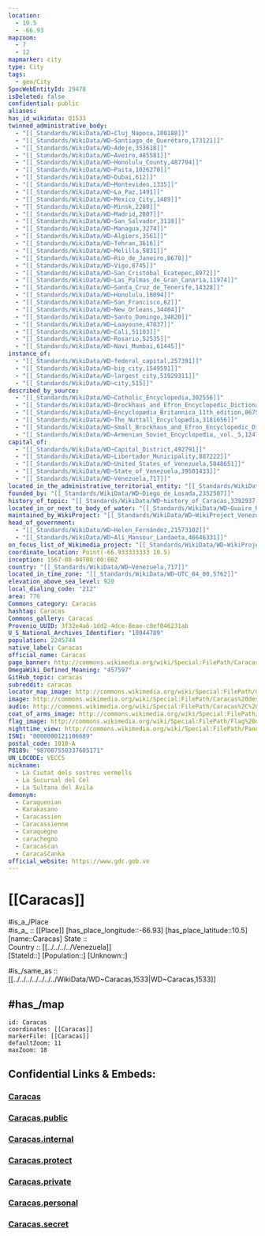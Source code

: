 ```yaml
---
location:
  - 10.5
  - -66.93
mapzoom:
  - 7
  - 12
mapmarker: city
type: City
tags:
  - geo/City
SpocWebEntityId: 29478
isDeleted: false
confidential: public
aliases: 
has_id_wikidata: Q1533
twinned_administrative_body:
  - "[[_Standards/WikiData/WD~Cluj_Napoca,100188]]"
  - "[[_Standards/WikiData/WD~Santiago_de_Querétaro,173121]]"
  - "[[_Standards/WikiData/WD~Adeje,353618]]"
  - "[[_Standards/WikiData/WD~Aveiro,485581]]"
  - "[[_Standards/WikiData/WD~Honolulu_County,487704]]"
  - "[[_Standards/WikiData/WD~Paita,1026270]]"
  - "[[_Standards/WikiData/WD~Dubai,612]]"
  - "[[_Standards/WikiData/WD~Montevideo,1335]]"
  - "[[_Standards/WikiData/WD~La_Paz,1491]]"
  - "[[_Standards/WikiData/WD~Mexico_City,1489]]"
  - "[[_Standards/WikiData/WD~Minsk,2280]]"
  - "[[_Standards/WikiData/WD~Madrid,2807]]"
  - "[[_Standards/WikiData/WD~San_Salvador,3110]]"
  - "[[_Standards/WikiData/WD~Managua,3274]]"
  - "[[_Standards/WikiData/WD~Algiers,3561]]"
  - "[[_Standards/WikiData/WD~Tehran,3616]]"
  - "[[_Standards/WikiData/WD~Melilla,5831]]"
  - "[[_Standards/WikiData/WD~Rio_de_Janeiro,8678]]"
  - "[[_Standards/WikiData/WD~Vigo,8745]]"
  - "[[_Standards/WikiData/WD~San_Cristóbal_Ecatepec,8972]]"
  - "[[_Standards/WikiData/WD~Las_Palmas_de_Gran_Canaria,11974]]"
  - "[[_Standards/WikiData/WD~Santa_Cruz_de_Tenerife,14328]]"
  - "[[_Standards/WikiData/WD~Honolulu,18094]]"
  - "[[_Standards/WikiData/WD~San_Francisco,62]]"
  - "[[_Standards/WikiData/WD~New_Orleans,34404]]"
  - "[[_Standards/WikiData/WD~Santo_Domingo,34820]]"
  - "[[_Standards/WikiData/WD~Laayoune,47837]]"
  - "[[_Standards/WikiData/WD~Cali,51103]]"
  - "[[_Standards/WikiData/WD~Rosario,52535]]"
  - "[[_Standards/WikiData/WD~Navi_Mumbai,61445]]"
instance_of:
  - "[[_Standards/WikiData/WD~federal_capital,257391]]"
  - "[[_Standards/WikiData/WD~big_city,1549591]]"
  - "[[_Standards/WikiData/WD~largest_city,51929311]]"
  - "[[_Standards/WikiData/WD~city,515]]"
described_by_source:
  - "[[_Standards/WikiData/WD~Catholic_Encyclopedia,302556]]"
  - "[[_Standards/WikiData/WD~Brockhaus_and_Efron_Encyclopedic_Dictionary,602358]]"
  - "[[_Standards/WikiData/WD~Encyclopædia_Britannica_11th_edition,867541]]"
  - "[[_Standards/WikiData/WD~The_Nuttall_Encyclopædia,3181656]]"
  - "[[_Standards/WikiData/WD~Small_Brockhaus_and_Efron_Encyclopedic_Dictionary,19180675]]"
  - "[[_Standards/WikiData/WD~Armenian_Soviet_Encyclopedia,_vol._5,124737632]]"
capital_of:
  - "[[_Standards/WikiData/WD~Capital_District,492791]]"
  - "[[_Standards/WikiData/WD~Libertador_Municipality,887222]]"
  - "[[_Standards/WikiData/WD~United_States_of_Venezuela,5848651]]"
  - "[[_Standards/WikiData/WD~State_of_Venezuela,39501433]]"
  - "[[_Standards/WikiData/WD~Venezuela,717]]"
located_in_the_administrative_territorial_entity: "[[_Standards/WikiData/WD~Libertador_Municipality,887222]]"
founded_by: "[[_Standards/WikiData/WD~Diego_de_Losada,2352507]]"
history_of_topic: "[[_Standards/WikiData/WD~history_of_Caracas,3392937]]"
located_in_or_next_to_body_of_water: "[[_Standards/WikiData/WD~Guaire_River,4679120]]"
maintained_by_WikiProject: "[[_Standards/WikiData/WD~WikiProject_Venezuela,11211417]]"
head_of_government:
  - "[[_Standards/WikiData/WD~Helen_Fernández,21573102]]"
  - "[[_Standards/WikiData/WD~Alí_Mansour_Landaeta,46646331]]"
on_focus_list_of_Wikimedia_project: "[[_Standards/WikiData/WD~WikiProject_Zika_Corpus,54439832]]"
coordinate_location: Point(-66.933333333 10.5)
inception: 1567-08-04T00:00:00Z
country: "[[_Standards/WikiData/WD~Venezuela,717]]"
located_in_time_zone: "[[_Standards/WikiData/WD~UTC_04_00,5762]]"
elevation_above_sea_level: 920
local_dialing_code: "212"
area: 776
Commons_category: Caracas
hashtag: Caracas
Commons_gallery: Caracas
Provenio_UUID: 3f32e4a6-1dd2-4dce-8eae-c0ef046231ab
U_S_National_Archives_Identifier: "10044789"
population: 2245744
native_label: Caracas
official_name: Caracas
page_banner: http://commons.wikimedia.org/wiki/Special:FilePath/Caracas%20Wikivoyage%20banner.jpg
OmegaWiki_Defined_Meaning: "457597"
GitHub_topic: caracas
subreddit: caracas
locator_map_image: http://commons.wikimedia.org/wiki/Special:FilePath/Caracas%20%28location%20map%29.svg
image: http://commons.wikimedia.org/wiki/Special:FilePath/Caracas%20desde%20el%20%C3%A1vila.jpg
audio: http://commons.wikimedia.org/wiki/Special:FilePath/Caracas%2C%20Spanish%20Wikipedia%20Article%20Intro.wav
coat_of_arms_image: http://commons.wikimedia.org/wiki/Special:FilePath/Coat%20of%20arms%20of%20Caracas%20%282022%29.png
flag_image: http://commons.wikimedia.org/wiki/Special:FilePath/Flag%20of%20Caracas%20%282022%29.svg
nighttime_view: http://commons.wikimedia.org/wiki/Special:FilePath/Panoramic%20view%20of%20Caracas%20night.jpg
ISNI: "0000000121106689"
postal_code: 1010-A
P8189: "987007550337605171"
UN_LOCODE: VECCS
nickname:
  - La Ciutat dels sostres vermells
  - La Sucursal del Cel
  - La Sultana del Ávila
demonym:
  - Caraquenian
  - Karakasano
  - Caracassien
  - Caracassienne
  - Caraquègne
  - carachegno
  - Caracaščan
  - Caracaščanka
official_website: https://www.gdc.gob.ve
---
```


# [[Caracas]] 

#is_a_/Place  
#is_a_ :: [[Place]] 
[has_place_longitude::-66.93] 
[has_place_latitude::10.5] 
[name::Caracas] 
State ::  
Country :: [[../../../../Venezuela]]  
[StateId::] 
[Population::] 
[Unknown::] 

#is_/same_as :: [[../../../../../../../WikiData/WD~Caracas,1533|WD~Caracas,1533]] 

## #has_/map 


```leaflet
id: Caracas
coordinates: [[Caracas]] 
markerFile: [[Caracas]] 
defaultZoom: 11 
maxZoom: 18
```


## Confidential Links & Embeds: 

### [Caracas](/_Standards/Earth/Continent/America~South/Venezuela/States~Venezuela/Distrito_Capital/City/Caracas.md) 

### [Caracas.public](/_public/Earth/Continent/America~South/Venezuela/States~Venezuela/Distrito_Capital/City/Caracas.public.md) 

### [Caracas.internal](/_internal/Earth/Continent/America~South/Venezuela/States~Venezuela/Distrito_Capital/City/Caracas.internal.md) 

### [Caracas.protect](/_protect/Earth/Continent/America~South/Venezuela/States~Venezuela/Distrito_Capital/City/Caracas.protect.md) 

### [Caracas.private](/_private/Earth/Continent/America~South/Venezuela/States~Venezuela/Distrito_Capital/City/Caracas.private.md) 

### [Caracas.personal](/_personal/Earth/Continent/America~South/Venezuela/States~Venezuela/Distrito_Capital/City/Caracas.personal.md) 

### [Caracas.secret](/_secret/Earth/Continent/America~South/Venezuela/States~Venezuela/Distrito_Capital/City/Caracas.secret.md)

